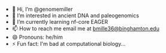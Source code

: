 - 👋 Hi, I’m @genomemiller
- 👀 I’m interested in ancient DNA and paleogenomics
- 🌱 I’m currently learning nf-core EAGER
- 📫 How to reach me email me at bmille36@binghamton.edu
- 😄 Pronouns: he/him
- ⚡ Fun fact: I'm bad at computational biology...

<!---
genomemiller/genomemiller is a ✨ special ✨ repository because its `README.md` (this file) appears on your GitHub profile.
You can click the Preview link to take a look at your changes.
--->
